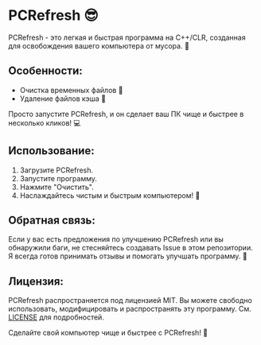 # PCRefresh 😎

PCRefresh - это легкая и быстрая программа на C++/CLR, созданная для освобождения вашего компьютера от мусора. 🚀

## Особенности:
- Очистка временных файлов 💾
- Удаление файлов кэша 🧹

Просто запустите PCRefresh, и он сделает ваш ПК чище и быстрее в несколько кликов! 💻

## Использование:
1. Загрузите PCRefresh.
2. Запустите программу.
3. Нажмите "Очистить".
4. Наслаждайтесь чистым и быстрым компьютером! 🌟

## Обратная связь:
Если у вас есть предложения по улучшению PCRefresh или вы обнаружили баги, не стесняйтесь создавать Issue в этом репозитории. Я всегда готов принимать отзывы и помогать улучшать программу. 🤝

## Лицензия:
PCRefresh распространяется под лицензией MIT. Вы можете свободно использовать, модифицировать и распространять эту программу. См. [LICENSE](LICENSE) для подробностей.

Сделайте свой компьютер чище и быстрее с PCRefresh! 💨

